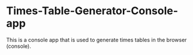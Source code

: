 # Times-Table-Generator-Console-app
This is a console app that is used to generate times tables in the browser (console).
